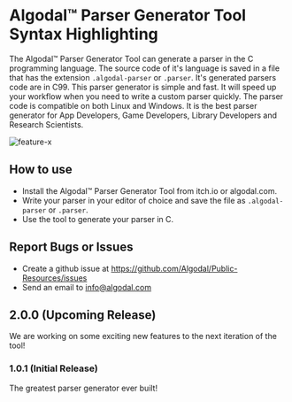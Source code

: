 # Algodal™ Parser Generator Tool Syntax Highlighting

The Algodal™ Parser Generator Tool can generate a parser in the C programming language. The source code of it's language is saved in a file that has the extension `.algodal-parser` or `.parser`. It's generated parsers code are in C99.  This parser generator is simple and fast.  It will speed up your workflow when you need to write a custom parser quickly.  The parser code is compatible on both Linux and Windows. It is the best parser generator for App Developers, Game Developers, Library Developers and Research Scientists.

![feature-x](https://i.pinimg.com/originals/fe/88/d1/fe88d16c408a65b6fc559bdf797f3200.png)

## How to use

- Install the Algodal™ Parser Generator Tool from itch.io or algodal.com.  
- Write your parser in your editor of choice and save the file as `.algodal-parser` or `.parser`.
- Use the tool to generate your parser in C.

## Report Bugs or Issues

- Create a github issue at https://github.com/Algodal/Public-Resources/issues
- Send an email to info@algodal.com


## 2.0.0 (Upcoming Release)

We are working on some exciting new features to the next iteration of the tool!

### 1.0.1 (Initial Release)

The greatest parser generator ever built!
